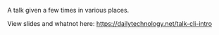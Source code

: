 A talk given a few times in various places.

View slides and whatnot here: https://dailytechnology.net/talk-cli-intro
